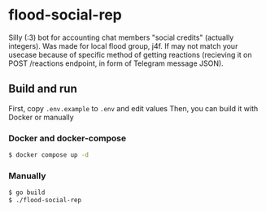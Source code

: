 # flood-social-rep
Silly (:3) bot for accounting chat members "social credits" (actually integers). Was made for local flood group, j4f.
If may not match your usecase because of specific method of getting reactions (recieving it on POST /reactions endpoint, in form of Telegram message JSON).

## Build and run
First, copy `.env.example` to `.env` and edit values
Then, you can build it with Docker or manually

### Docker and docker-compose
```bash
$ docker compose up -d
```

### Manually
```bash
$ go build
$ ./flood-social-rep
```
